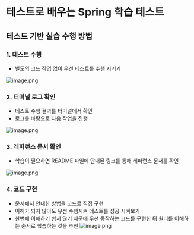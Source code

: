 # 테스트로 배우는 Spring 학습 테스트

## 테스트 기반 실습 수행 방법

### 1. 테스트 수행

- 별도의 코드 작업 없이 우선 테스트를 수행 시키기

![image.png](https://techcourse-storage.s3.ap-northeast-2.amazonaws.com/e3be5f9a8e274e11b06b93052ff81bcd)

### 2. 터미널 로그 확인

- 테스트 수행 결과를 터미널에서 확인
- 로그를 바탕으로 다음 작업을 진행

![image.png](https://techcourse-storage.s3.ap-northeast-2.amazonaws.com/e14abe8cdbcd42898f214908b355125a)

### 3. 레퍼런스 문서 확인

- 학습이 필요하면 README 파일에 안내된 링크를 통해 레퍼런스 문서를 확인

![image.png](https://techcourse-storage.s3.ap-northeast-2.amazonaws.com/977aea6534124294947635df34d243bf)

### 4. 코드 구현

- 문서에서 안내한 방법을 코드로 직접 구현
- 이해가 되지 않아도 우선 수행시켜 테스트를 성공 시켜보기
- 한번에 이해하기 쉽지 않기 때문에 우선 동작하는 코드를 구현한 뒤 원리를 이해하는 순서로 학습하는 것을 추천
![image.png](https://techcourse-storage.s3.ap-northeast-2.amazonaws.com/346e1141fb6b492eb54bfff1da713eff)
